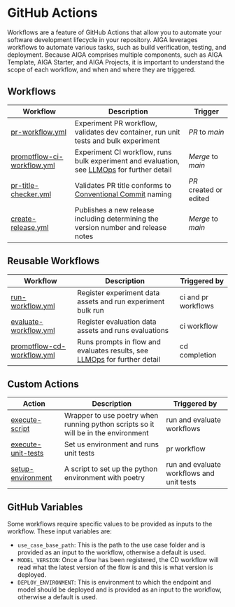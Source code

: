 # GitHub Actions

Workflows are a feature of GitHub Actions that allow you to automate your software
development lifecycle in your repository. AIGA leverages workflows to automate various
tasks, such as build verification, testing, and deployment. Because AIGA comprises
multiple components, such as AIGA Template, AIGA Starter, and AIGA Projects, it is
important to understand the scope of each workflow, and when and where they are triggered.

## Workflows

|Workflow                                                                                        | Description                                                                         | Trigger           |
|-------------------------------------------------------------------------------------------------|-------------------------------------------------------------------------------------|-------------------|
| [pr-workflow.yml](https://github.com/gsk-tech/AIGA/blob/main/.github/workflows/pr-workflow.yml) | Experiment PR workflow, validates dev container, run unit tests and bulk experiment | *PR* to *main*    |
| [promptflow-ci-workflow.yml](https://github.com/gsk-tech/AIGA/blob/main/.github/workflows/promptflow-ci-workflow.yml) | Experiment CI workflow, runs bulk experiment and evaluation, see [LLMOps](./llmops.md) for further detail                         | *Merge* to *main* |
| [pr-title-checker.yml](https://github.com/gsk-tech/AIGA/blob/main/.github/workflows/pr-title-checker.yml) | Validates PR title conforms to [Conventional Commit](https://www.conventionalcommits.org/en/v1.0.0/) naming                         | *PR* created or edited |
| [create-release.yml](https://github.com/gsk-tech/AIGA/blob/main/.github/workflows/create-release.yml) | Publishes a new release including determining the version number and release notes                     | *Merge* to *main* |

## Reusable Workflows

| Workflow                                                                                                    | Description                                                 | Triggered by        |
|-------------------------------------------------------------------------------------------------------------|-------------------------------------------------------------|---------------------|
| [run-workflow.yml](https://github.com/gsk-tech/AIGA/blob/main/.github/workflows/run-workflow.yml)           | Register experiment data assets and run experiment bulk run | ci and pr workflows |
| [evaluate-workflow.yml](https://github.com/gsk-tech/AIGA/blob/main/.github/workflows/evaluate-workflow.yml) | Register evaluation data assets and runs evaluations        | ci workflow         |
| [promptflow-cd-workflow.yml](https://github.com/gsk-tech/AIGA/blob/main/.github/workflows/promptflow-ci-workflow.yml) | Runs prompts in flow and evaluates results, see [LLMOps](./llmops.md) for further detail | cd completion |

## Custom Actions

| Action                                                                                                         | Description                                                                        | Triggered by                              |
|----------------------------------------------------------------------------------------------------------------|------------------------------------------------------------------------------------|-------------------------------------------|
| [execute-script](https://github.com/gsk-tech/AIGA/blob/main/.github/actions/execute-script/action.yml)         | Wrapper to use poetry when running python scripts so it will be in the environment | run and evaluate workflows                |
| [execute-unit-tests](https://github.com/gsk-tech/AIGA/blob/main/.github/actions/execute-unit-tests/action.yml) | Set us environment and runs unit tests                                             | pr workflow                               |
| [setup-environment](https://github.com/gsk-tech/AIGA/blob/main/.github/actions/setup-environment/action.yml)   | A script to set up the python environment with poetry                              | run and evaluate workflows and unit tests |

## GitHub Variables

Some workflows require specific values to be provided as inputs to the workflow. These input variables are:

- `use_case_base_path`: This is the path to the use case folder and is provided as an input to the workflow, otherwise a default is used.
- `MODEL_VERSION`: Once a flow has been registered, the CD workflow will read what the latest version of the flow is and this is what version is deployed.
- `DEPLOY_ENVIRONMENT`: This is environment to which the endpoint and model should be deployed and is provided as an input to the workflow, otherwise a default is used.
